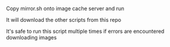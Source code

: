 Copy mirror.sh onto image cache server and run

It will download the other scripts from this repo

It's safe to run this script multiple times if errors are encountered downloading images
